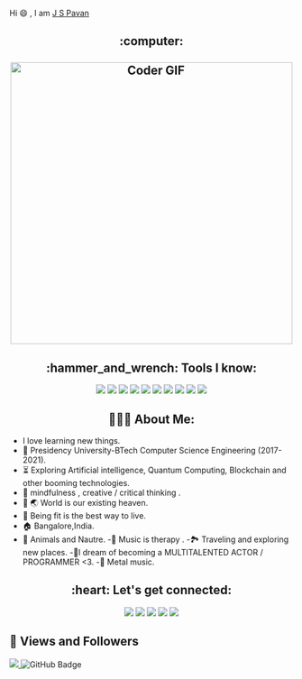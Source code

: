 Hi 😄 , I am [J S Pavan](https://github.com/Pavanjs111)
<h2 align="center">
 <abc>
 :computer:<br>
  <br>
    <center><img src="https://media.giphy.com/media/vFKqnCdLPNOKc/giphy.gif" alt="Coder GIF" width="500"></center>
 </abc>
</h2> 

<h2 align="center">:hammer_and_wrench: Tools I know:</h2>
<p align="center">
    <img src="https://img.icons8.com/color/48/000000/c.png"/>
    <img src="https://img.icons8.com/color/48/000000/javascript.png"/>
    <img src="https://img.icons8.com/color/48/000000/html-5--v1.png"/>
    <img src="https://img.icons8.com/color/48/000000/css3.png"/>
    <img src="https://img.icons8.com/color/48/000000/python.png"/>
    <img src="https://img.icons8.com/color/48/000000/java.png"/>
   <img src="https://img.icons8.com/color/48/000000/django.png"/>
 <img src="https://img.icons8.com/color/48/000000/sap.png"/>
 <img src="https://img.icons8.com/color/48/000000/cloud.png"/>
  <img src="https://img.icons8.com/color/48/000000/git.png"/>
</p>

<h2 align="center">👨🏻‍💻 About Me:</h2>

- I love learning new things.
- 🏫 Presidency University-BTech Computer Science Engineering (2017-2021).
- :hourglass_flowing_sand:  Exploring Artificial intelligence, Quantum Computing, Blockchain and other booming technologies.
- 🧠 mindfulness , creative / critical thinking . 
- 🌳 🌏 World is our existing heaven.
- 🏃 Being fit is the best way to live.
- 🏠 Bangalore,India.
- 💟 Animals and Nautre.
-🎻 Music is therapy .
-🏞️ Traveling and exploring new places.
-🎥I dream of becoming a MULTITALENTED ACTOR / PROGRAMMER  <3.
-🎵 Metal music.
 



<h2 align="center">:heart: Let's get connected:</h2>
<p align="center">
<a href = "https://www.linkedin.com/in/pavanjs693/"><img src="https://img.icons8.com/fluent/48/000000/linkedin.png"/></a>
<a href = "https://www.instagram.com/pavanjs69/"><img src="https://img.icons8.com/fluent/48/000000/instagram-new.png"/></a>
<a href = "https://www.facebook.com/pavan.js.75"><img src="https://img.icons8.com/fluent/48/000000/facebook.png"/></a>
<a href = "https://twitter.com/Pavanjaishankar"><img src="https://img.icons8.com/fluent/48/000000/twitter.png"/></a>
<a href = "jspavan693@gmail.com"><img src="https://img.icons8.com/fluent/48/000000/gmail-new.png"/></a>
 
 

 
## 👀 Views and Followers
<a href="https://github.com/Pavanjs111/github-profile-views-counter">
    <img src="https://komarev.com/ghpvc/?username=Pavanjs111">
</a
<a href="https://github.com/Pavanjs111?tab=followers"><img src="https://img.shields.io/github/followers/Pavanjs111?label=Followers&style=social" alt="GitHub Badge"></a>
